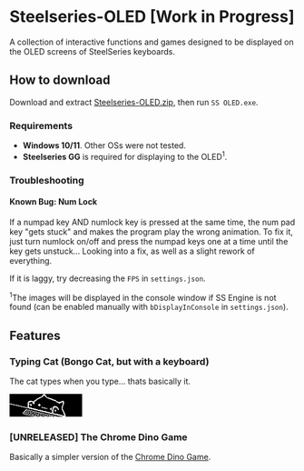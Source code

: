 # Steelseries-OLED [Work in Progress]
A collection of interactive functions and games designed to be displayed on the OLED screens of SteelSeries keyboards.

## How to download
Download and extract [Steelseries-OLED.zip](https://github.com/curry-png/SS-OLED-App/raw/main/Steelseries-OLED.zip), then run `SS OLED.exe`.

### Requirements
- **Windows 10/11**. Other OSs were not tested.
- **Steelseries GG** is required for displaying to the OLED<sup>1</sup>.

### Troubleshooting
#### Known Bug: Num Lock
If a numpad key AND numlock key is pressed at the same time, the num pad key "gets stuck" and makes the program play the wrong animation. To fix it, just turn numlock on/off and press the numpad keys one at a time until the key gets unstuck... Looking into a fix, as well as a slight rework of everything.

If it is laggy, try decreasing the `FPS` in `settings.json`.

<sup>1</sup>The images will be displayed in the console window if SS Engine is not found (can be enabled manually with `bDisplayInConsole` in `settings.json`).

## Features
### Typing Cat (Bongo Cat, but with a keyboard)
The cat types when you type... thats basically it.

![Bongo Cat, but with a keyboard](repo-resources/Bongo_Cat.gif)

### **[UNRELEASED]** The Chrome Dino Game
Basically a simpler version of the [Chrome Dino Game](https://chromedino.com/).
